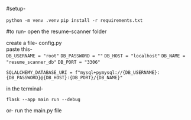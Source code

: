 #setup-  

```python -m venv .venv```
```pip install -r requirements.txt```

#to run-
open the resume-scanner folder

create a file- config.py  
paste this-  
```DB_USERNAME = "root"```
```DB_PASSWORD = ""```
```DB_HOST = "localhost"```
```DB_NAME = "resume_scanner_db"```
```DB_PORT = "3306"```

```SQLALCHEMY_DATABASE_URI = f"mysql+pymysql://{DB_USERNAME}:{DB_PASSWORD}@{DB_HOST}:{DB_PORT}/{DB_NAME}"```  
  

in the terminal-  

```flask --app main run --debug```
  
or- run the main.py file
